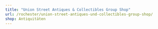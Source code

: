 ```yaml
---
title: "Union Street Antiques & Collectibles Group Shop"
url: /rochester/union-street-antiques-und-collectibles-group-shop/
shop: Antiquitäten
---
```

